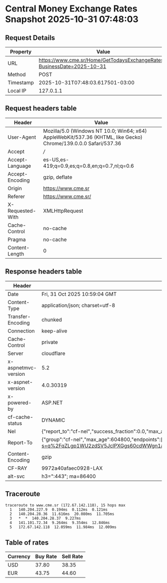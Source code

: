 # Central Money Exchange Rates Snapshot 2025-10-31 07:48:03
## Request Details

| Property | Value |
|----------|-------|
| URL | https://www.cme.sr/Home/GetTodaysExchangeRates/?BusinessDate=2025-10-31 |
| Method | POST |
| Timestamp | 2025-10-31T07:48:03.617501-03:00 |
| Local IP | 127.0.1.1 |
    
## Request headers table

| Header | Value |
|--------|-------|
| User-Agent | Mozilla/5.0 (Windows NT 10.0; Win64; x64) AppleWebKit/537.36 (KHTML, like Gecko) Chrome/139.0.0.0 Safari/537.36 |
| Accept | */* |
| Accept-Language | es-US,es-419;q=0.9,es;q=0.8,en;q=0.7,nl;q=0.6 |
| Accept-Encoding | gzip, deflate |
| Origin | https://www.cme.sr |
| Referer | https://www.cme.sr/ |
| X-Requested-With | XMLHttpRequest |
| Cache-Control | no-cache |
| Pragma | no-cache |
| Content-Length | 0 |

    
## Response headers table
| Header | Value |
|--------|-------|
| Date | Fri, 31 Oct 2025 10:59:04 GMT |
| Content-Type | application/json; charset=utf-8 |
| Transfer-Encoding | chunked |
| Connection | keep-alive |
| Cache-Control | private |
| Server | cloudflare |
| x-aspnetmvc-version | 5.2 |
| x-aspnet-version | 4.0.30319 |
| x-powered-by | ASP.NET |
| cf-cache-status | DYNAMIC |
| Nel | {"report_to":"cf-nel","success_fraction":0.0,"max_age":604800} |
| Report-To | {"group":"cf-nel","max_age":604800,"endpoints":[{"url":"https://a.nel.cloudflare.com/report/v4?s=q%2FqZLgp1WU2zdSV5JclPXGgs60cdWWgn1a6rkbosY4EL6lFTb9Z3nw%2BnDirUO3ZDPMaYf52iqbO4%2Bxa55w8hlN9YeI2eOs12h58%3D"}]} |
| Content-Encoding | gzip |
| CF-RAY | 9972a40afaec0928-LAX |
| alt-svc | h3=":443"; ma=86400 |

## Traceroute 

```
traceroute to www.cme.sr (172.67.142.118), 15 hops max
  1   140.204.227.9  0.194ms  0.112ms  0.121ms 
  2   140.204.28.36  11.616ms  20.080ms  11.705ms 
  3   *  *  140.204.28.37  9.227ms 
  4   141.101.72.34  9.264ms  9.354ms  12.846ms 
  5   172.67.142.118  12.059ms  11.984ms  12.009ms 

```


## Table of rates

| Currency | Buy Rate | Sell Rate |
|----------|----------|-----------|
| USD | 37.80 | 38.35 |
| EUR | 43.75 | 44.60 |

